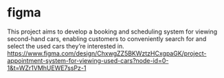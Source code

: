 # figma
This project aims to develop a booking and scheduling system for viewing second-hand cars, enabling customers to conveniently search for and select the used cars they’re interested in.
https://www.figma.com/design/ChxwgZZ5BKWztzHCxgpaGK/project-appointment-system-for-viewing-used-cars?node-id=0-1&t=WZr1VMhUEWE7ssPz-1
